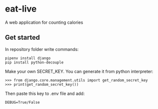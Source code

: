 # eat-live
A web application for counting calories
## Get started
In repository folder write commands:
```
pipenv install django
pip install python-decouple
```
Make your own SECRET_KEY. You can generate it from python interpreter:
```
>>> from django.core.management.utils import get_random_secret_key
>>> print(get_random_secret_key())
```
Then paste this key to .env file and add:
```
DEBUG=True/False
```
